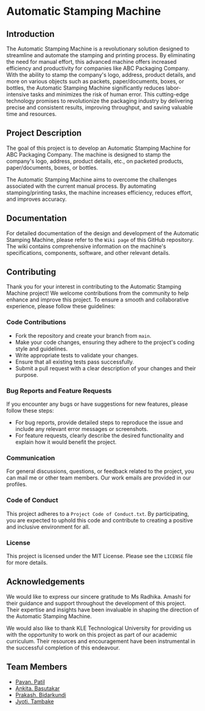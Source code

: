 # Automatic Stamping Machine

## Introduction
The Automatic Stamping Machine is a revolutionary solution designed to streamline and automate the stamping and printing process. By eliminating the need for manual effort, this advanced machine offers increased efficiency and productivity for companies like ABC Packaging Company. With the ability to stamp the company's logo, address, product details, and more on various objects such as packets, paper/documents, boxes, or bottles, the Automatic Stamping Machine significantly reduces labor-intensive tasks and minimizes the risk of human error. This cutting-edge technology promises to revolutionize the packaging industry by delivering precise and consistent results, improving throughput, and saving valuable time and resources.


## Project Description
The goal of this project is to develop an Automatic Stamping Machine for ABC Packaging Company. The machine is designed to stamp the company's logo, address, product details, etc., on packeted products, paper/documents, boxes, or bottles.

The Automatic Stamping Machine aims to overcome the challenges associated with the current manual process. By automating stamping/printing tasks, the machine increases efficiency, reduces effort, and improves accuracy.

## Documentation
For detailed documentation of the design and development of the Automatic Stamping Machine, please refer to the `Wiki page` of this GitHub repository. The wiki contains comprehensive information on the machine's specifications, components, software, and other relevant details.
## Contributing
Thank you for your interest in contributing to the Automatic Stamping Machine project! We welcome contributions from the community to help enhance and improve this project. To ensure a smooth and collaborative experience, please follow these guidelines:

### Code Contributions
- Fork the repository and create your branch from `main`.
- Make your code changes, ensuring they adhere to the project's coding style and guidelines.
- Write appropriate tests to validate your changes.
- Ensure that all existing tests pass successfully.
- Submit a pull request with a clear description of your changes and their purpose.

### Bug Reports and Feature Requests
If you encounter any bugs or have suggestions for new features, please follow these steps:

- For bug reports, provide detailed steps to reproduce the issue and include any relevant error messages or screenshots.
- For feature requests, clearly describe the desired functionality and explain how it would benefit the project.

### Communication
For general discussions, questions, or feedback related to the project, you can mail me or other team members. Our work emails are provided in our profiles.

### Code of Conduct
This project adheres to a `Project Code of Conduct.txt`. By participating, you are expected to uphold this code and contribute to creating a positive and inclusive environment for all.
### License
This project is licensed under the MIT License. Please see the `LICENSE` file for more details.
## Acknowledgements
We would like to express our sincere gratitude to Ms Radhika. Amashi for their guidance and support throughout the development of this project. Their expertise and insights have been invaluable in shaping the direction of the Automatic Stamping Machine.

We would also like to thank KLE Technological University for providing us with the opportunity to work on this project as part of our academic curriculum. Their resources and encouragement have been instrumental in the successful completion of this endeavour.
## Team Members
- [Pavan. Patil](https://github.com/pavanmp72826)
- [Ankita. Basutakar](https://github.com/01fe20bar018)
- [Prakash. Bidarkundi](https://github.com/01fe20bme106)
- [Jyoti. Tambake](https://github.com/J01fe20bme100)
